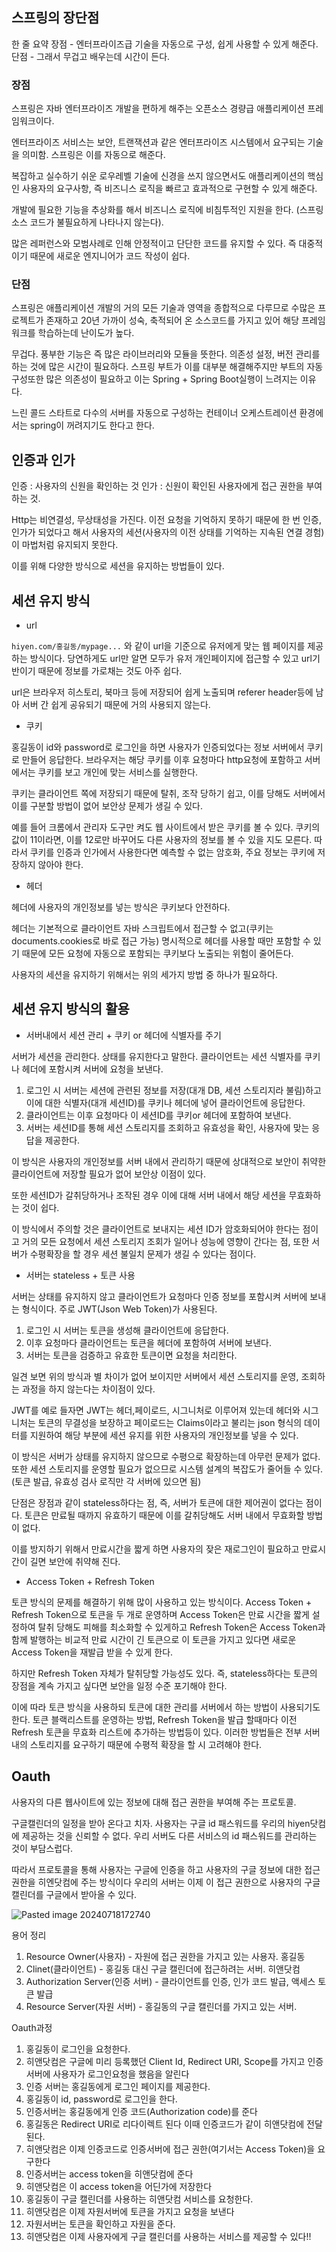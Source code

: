 ## 스프링의 장단점

한 줄 요약
장점 - 엔터프라이즈급 기술을 자동으로 구성, 쉽게 사용할 수 있게 해준다.
단점 - 그래서 무겁고 배우는데 시간이 든다.

### 장점

스프링은 자바 엔터프라이즈 개발을 편하게 해주는 오픈소스 경량급 애플리케이션 프레임워크이다.

엔터프라이즈 서비스는 보안, 트랜잭션과 같은 엔터프라이즈 시스템에서 요구되는 기술을 의미함. 스프링은 이를 자동으로 해준다.

복잡하고 실수하기 쉬운 로우레벨 기술에 신경을 쓰지 않으면서도 애플리케이션의 핵심인 사용자의 요구사항, 즉 비즈니스 로직을 빠르고 효과적으로 구현할 수 있게 해준다.

개발에 필요한 기능을 추상화를 해서 비즈니스 로직에 비침투적인 지원을 한다. (스프링 소스 코드가 불필요하게 나타나지 않는다).

많은 레퍼런스와 모범사례로 인해 안정적이고 단단한 코드를 유지할 수 있다. 즉 대중적이기 때문에 새로운 엔지니어가 코드 작성이 쉽다.

### 단점

스프링은 애플리케이션 개발의 거의 모든 기술과 영역을 종합적으로 다루므로 수많은 프로젝트가 존재하고 20년 가까이 성숙, 축적되어 온 소스코드를 가지고 있어 해당 프레임워크를 학습하는데 난이도가 높다.

무겁다. 풍부한 기능은 즉 많은 라이브러리와 모듈을 뜻한다. 의존성 설정, 버전 관리를 하는 것에 많은 시간이 필요하다. 스프링 부트가 이를 대부분 해결해주지만 부트의 자동 구성또한 많은 의존성이 필요하고 이는 Spring + Spring Boot실행이 느려지는 이유다.

느린 콜드 스타트로 다수의 서버를 자동으로 구성하는 컨테이너 오케스트레이션 환경에서는 spring이 꺼려지기도 한다고 한다.

## 인증과 인가

인증 : 사용자의 신원을 확인하는 것
인가 : 신원이 확인된 사용자에게 접근 권한을 부여하는 것.

Http는 비연결성, 무상태성을 가진다. 이전 요청을 기억하지 못하기 때문에 한 번 인증, 인가가 되었다고 해서 사용자의 세션(사용자의 이전 상태를 기억하는 지속된 연결 경험)이 마법처럼 유지되지 못한다.

이를 위해 다양한 방식으로 세션을 유지하는 방법들이 있다.

## 세션 유지 방식

- url

`hiyen.com/홍길동/mypage...` 와 같이 url을 기준으로 유저에게 맞는 웹 페이지를 제공하는 방식이다.  당연하게도 url만 알면 모두가 유저 개인페이지에 접근할 수 있고 url기반이기 때문에 정보를 가로채는 것도 아주 쉽다.

url은 브라우저 히스토리, 북마크 등에 저장되어 쉽게 노출되며 referer header등에 남아 서버 간 쉽게 공유되기 때문에 거의 사용되지 않는다.

- 쿠키

홍길동이 id와 password로 로그인을 하면 사용자가 인증되었다는 정보 서버에서 쿠키로 만들어 응답한다. 브라우저는 해당 쿠키를 이후 요청마다 http요청에 포함하고 서버에서는 쿠키를 보고 개인에 맞는 서비스를 실행한다.

쿠키는 클라이언트 쪽에 저장되기 때문에 탈취, 조작 당하기 쉽고,  이를 당해도 서버에서 이를 구분할 방법이 없어 보안상 문제가 생길 수 있다.

예를 들어 크롬에서 관리자 도구만 켜도 웹 사이트에서 받은 쿠키를 볼 수 있다. 쿠키의 값이 11이라면, 이를 12로만 바꾸어도 다른 사용자의 정보를 볼 수 있을 지도 모른다. 따라서 쿠키를 인증과 인가에서 사용한다면 예측할 수 없는 암호화, 주요 정보는 쿠키에 저장하지 않아야 한다.

- 헤더

헤더에 사용자의 개인정보를 넣는 방식은 쿠키보다 안전하다.

헤더는 기본적으로 클라이언트 자바 스크립트에서 접근할 수 없고(쿠키는 documents.cookies로 바로 접근 가능) 명시적으로 헤더를 사용할 때만 포함할 수 있기 때문에 모든 요청에 자동으로 포함되는 쿠키보다 노출되는 위험이 줄어든다.

사용자의 세션을 유지하기 위해서는 위의 세가지 방법 중 하나가 필요하다.

## 세션 유지 방식의 활용

- 서버내에서 세션 관리 + 쿠키 or 헤더에 식별자를 주기

서버가 세션을 관리한다. 상태를 유지한다고 말한다. 클라이언트는 세션 식별자를 쿠키나 헤더에 포함시켜 서버에 요청을 보낸다.

1. 로그인 시 서버는 세션에 관련된 정보를 저장(대개 DB, 세션 스토리지라 불림)하고 이에 대한 식별자(대개 세션ID)를 쿠키나 헤더에 넣어 클라이언트에 응답한다.
2. 클라이언트는 이후 요청마다 이 세션ID를 쿠키or 헤더에 포함하여 보낸다.
3. 서버는 세션ID를 통해 세션 스토리지를 조회하고 유효성을 확인, 사용자에 맞는 응답을 제공한다.

이 방식은 사용자의 개인정보를 서버 내에서 관리하기 때문에 상대적으로 보안이 취약한 클라이언트에 저장할 필요가 없어 보안상 이점이 있다.

또한 세션ID가 갈취당하거나 조작된 경우 이에 대해 서버 내에서 해당 세션을 무효화하는 것이 쉽다.

이 방식에서 주의할 것은 클라이언트로 보내지는 세션 ID가 암호화되어야 한다는 점이고 거의 모든 요청에서 세션 스토리지 조회가 일어나 성능에 영향이 간다는 점, 또한 서버가 수평확장을 할 경우 세션 불일치 문제가 생길 수 있다는 점이다.

- 서버는 stateless + 토큰 사용

서버는 상태를 유지하지 않고 클라이언트가 요청마다 인증 정보를 포함시켜 서버에 보내는 형식이다. 주로 JWT(Json Web Token)가 사용된다.

1. 로그인 시 서버는 토큰을 생성해 클라이언트에 응답한다.
2. 이후 요청마다 클라이언트는 토큰을 헤더에 포함하여 서버에 보낸다.
3. 서버는 토큰을 검증하고 유효한 토큰이면 요청을 처리한다.

일견 보면 위의 방식과 별 차이가 없어 보이지만 서버에서 세션 스토리지를 운영, 조회하는 과정을 하지 않는다는 차이점이 있다.

JWT를 예로 들자면 JWT는 헤더,페이로드, 시그니처로 이루어져 있는데 헤더와 시그니처는 토큰의 무결성을 보장하고 페이로드는 Claims이라고 불리는 json 형식의 데이터를 지원하여 해당 부분에 세션 유지를 위한 사용자의 개인정보를 넣을 수 있다.

이 방식은 서버가 상태를 유지하지 않으므로 수평으로 확장하는데 아무런 문제가 없다. 또한 세션 스토리지를 운영할 필요가 없으므로 시스템 설계의 복잡도가 줄어들 수 있다. (토큰 발급, 유효성 검사 로직만 각 서버에 있으면 됨)

단점은 장점과 같이 stateless하다는 점, 즉, 서버가 토큰에 대한 제어권이 없다는 점이다. 토큰은 만료될 때까지 유효하기 때문에 이를 갈취당해도 서버 내에서 무효화할 방법이 없다.

이를 방지하기 위해서 만료시간을 짧게 하면 사용자의 잦은 재로그인이 필요하고 만료시간이 길면 보안에 취약해 진다.

- Access Token + Refresh Token

토큰 방식의 문제를 해결하기 위해 많이 사용하고 있는 방식이다. Access Token + Refresh Token으로 토큰을 두 개로 운영하며 Access Token은 만료 시간을 짧게 설정하여 탈취 당해도 피해를 최소화할 수 있게하고 Refresh Token은 Access Token과 함께 발행하는 비교적 만료 시간이 긴 토큰으로 이 토큰을 가지고 있다면 새로운 Access Token을 재발급 받을 수 있게 한다.

하지만 Refresh Token 자체가 탈취당할 가능성도 있다. 즉, stateless하다는 토큰의 장점을 계속 가지고 싶다면 보안을 일정 수준 포기해야 한다.

이에 따라 토큰 방식을 사용하되 토큰에 대한 관리를 서버에서 하는 방법이 사용되기도 한다. 토큰 블랙리스트를 운영하는 방법, Refresh Token을 발급 할때마다 이전 Refresh 토큰을 무효화 리스트에 추가하는 방법등이 있다. 이러한 방법들은 전부 서버내의 스토리지를 요구하기 때문에 수평적 확장을 할 시 고려해야 한다.

## Oauth

사용자의 다른 웹사이트에 있는 정보에 대해 접근 권한을 부여해 주는 프로토콜.

구글캘린더의 일정을 받아 온다고 치자. 사용자는 구글 id 패스워드를 우리의 hiyen닷컴에 제공하는 것을 신뢰할 수 없다. 우리 서버도 다른 서비스의 id 패스워드를 관리하는 것이 부담스럽다.

따라서 프로토콜을 통해 사용자는 구글에 인증을 하고 사용자의 구글 정보에 대한 접근 권한을 히엔닷컴에 주는 방식이다 우리의 서버는 이제 이 접근 권한으로 사용자의 구글 캘린더를 구글에서 받아올 수 있다.

![Pasted image 20240718172740](https://github.com/user-attachments/assets/bd165e87-7af0-4c19-bc2e-ff1c4a286e83)


용어 정리

1. Resource Owner(사용자) - 자원에 접근 권한을 가지고 있는 사용자. 홍길동
2. Clinet(클라이언트) - 홍길동 대신 구글 캘린더에 접근하려는 서버. 히앤닷컴
3. Authorization Server(인증 서버) - 클라이언트를 인증, 인가 코드 발급, 액세스 토큰 발급
4. Resource Server(자원 서버) - 홍길동의 구글 캘린더를 가지고 있는 서버.

Oauth과정

1. 홍길동이 로그인을 요청한다.
2. 히앤닷컴은 구글에 미리 등록했던 Client Id, Redirect URI, Scope를 가지고 인증서버에 사용자가 로그인요청을 했음을 알린다
3. 인증 서버는 홍길동에게 로그인 페이지를 제공한다.
4. 홍길동이 id, password로 로그인을 한다.
5. 인증서버는 홍길동에게 인증 코드(Authorization code)를 준다
6. 홍길동은 Redirect URI로 리다이렉트 된다 이때 인증코드가 같이 히앤닷컴에 전달된다.
7. 히앤닷컴은 이제 인증코드로 인증서버에 접근 권한(여기서는 Access Token)을 요구한다
8. 인증서버는 access token을 히앤닷컴에 준다
9. 히앤닷컴은 이 access token을 어딘가에 저장한다
10. 홍길동이 구글 캘린더를 사용하는 히앤닷컴 서비스를 요청한다.
11. 히앤닷컴은 이제 자원서버에 토큰을 가지고 요청을 보낸다
12. 자원서버는 토큰을 확인하고 자원을 준다.
13. 히앤닷컴은 이제 사용자에게 구글 캘린더를 사용하는 서비스를 제공할 수 있다!!

